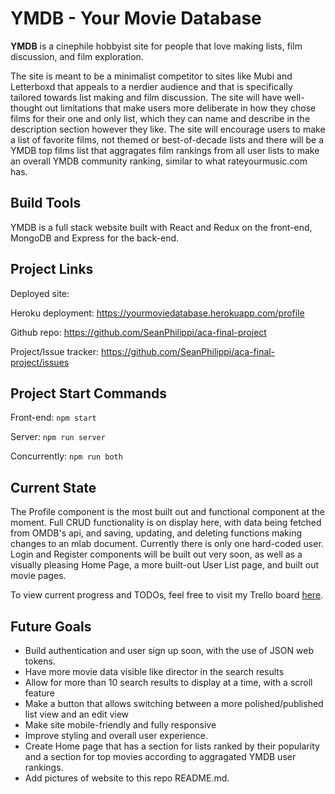 # YMDB - Your Movie Database

**YMDB** is a cinephile hobbyist site for people that love making lists, film discussion, and film exploration.

The site is meant to be a minimalist competitor to sites like Mubi and Letterboxd that appeals to a nerdier audience and that is specifically tailored towards list making and film discussion.  The site will have well-thought out limitations that make users more deliberate in how they chose films for their one and only list, which they can name and describe in the description section however they like.  The site will encourage users to make a list of favorite films, not themed or best-of-decade lists and there will be a YMDB top films list that aggragates film rankings from all user lists to make an overall YMDB community ranking, similar to what rateyourmusic.com has.  

## Build Tools

YMDB is a full stack website built with React and Redux on the front-end, MongoDB and Express for the back-end. 

## Project Links

Deployed site: 

Heroku deployment: https://yourmoviedatabase.herokuapp.com/profile

Github repo: https://github.com/SeanPhilippi/aca-final-project

Project/Issue tracker: https://github.com/SeanPhilippi/aca-final-project/issues

## Project Start Commands

Front-end: ```npm start```

Server: ```npm run server```

Concurrently: ```npm run both```

## Current State

The Profile component is the most built out and functional component at the moment.  Full CRUD functionality is on display here, with data being fetched from OMDB's api, and saving, updating, and deleting functions making changes to an mlab document.  Currently there is only one hard-coded user.  Login and Register components will be built out very soon, as well as a visually pleasing Home Page, a more built-out User List page, and built out movie pages.  

To view current progress and TODOs, feel free to visit my Trello board [here](https://trello.com/b/cQnlnnFP/ymdb).

## Future Goals

* Build authentication and user sign up soon, with the use of JSON web tokens.
* Have more movie data visible like director in the search results
* Allow for more than 10 search results to display at a time, with a scroll feature
* Make a button that allows switching between a more polished/published list view and an edit view
* Make site mobile-friendly and fully responsive
* Improve styling and overall user experience.  
* Create Home page that has a section for lists ranked by their popularity and a section for top movies according to aggragated YMDB user rankings.  
* Add pictures of website to this repo README.md.  


<!-- ## Heroku DB Commands

Heroku db migration: ```heroku run knex migrate:latest```

Heroku db seed: ```heroku run knex seed:run``` -->

<!-- ## Website Screenshots

Home Page

<img src="/public/" alt="alt text" width="75%" height="75%">

Profile Page

<img src="/public/" alt="alt text" width="75%" height="75%">

<img src="/public/" alt="alt text" width="75%" height="75%">

<img src="/public/" alt="alt text" width="75%" height="75%">

Movie Page

<img src="/public/" alt="alt text" width="75%" height="75%">

Log in/Register Pages

<img src="/public/" alt="alt text" width="75%" height="75%">

<img src="/public/" alt="alt text" width="75%" height="75%"> -->
